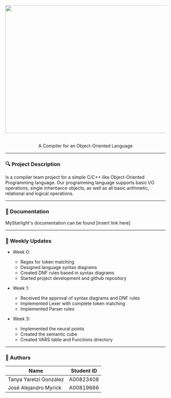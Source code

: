 <div align="center">
<img src="myStarlight.png" height="400"  width="600">
  <br />
  <br />
<p>A Compiler for an Object-Oriented Language </p>
  
</div>


---
### 🔍 Project Description
Is a compiler team project for a simple C/C++ like Object-Oriented Programming language. Our programming language supports basic I/O operations, single inheritance objects, as well as all basic arithmetic, relational and logical operations.

---
### 👀 Documentation
MyStarlight's documentation can be found [insert link here]

---
### 📖 Weekly Updates
- Week 0:
  - Regex for token matching
  - Designed language syntax diagrams
  - Created DNF rules based in syntax diagrams
  - Started project development and github repository

- Week 1:
  - Received the approval of syntax diagrams and DNF rules
  - Implemented Lexer with complete token matching
  - Implemented Parser rules
  
- Week 3:
  - Implemented the neural points
  - Created the semantic cube
  - Created VARS table and Functions directory
  
---
### 🤖 Authors
| Name                   | Student ID |
| ---------------------- | ---------- |
| Tanya Yaretzi González | A00823408  |
| José Alejandro Myrick  | A00819666  |
